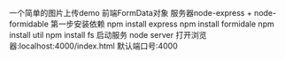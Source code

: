 一个简单的图片上传demo 
前端FormData对象
服务器node-express + node-formidable
第一步安装依赖
npm install express
npm install formidale
npm install util
npm install fs
启动服务
node server
打开浏览器:localhost:4000/index.html
默认端口号:4000




